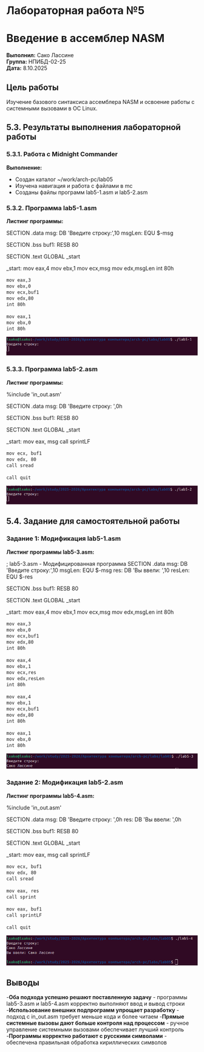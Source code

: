 # Лабораторная работа №5
# Введение в ассемблер NASM

**Выполнил:** Сако Лассине  
**Группа:** НПИБД-02-25  
**Дата:** 8.10.2025

## Цель работы
Изучение базового синтаксиса ассемблера NASM и освоение работы с системными вызовами в ОС Linux.

## 5.3. Результаты выполнения лабораторной работы

### 5.3.1. Работа с Midnight Commander
**Выполнение:**
- Создан каталог ~/work/arch-pc/lab05
- Изучена навигация и работа с файлами в mc
- Созданы файлы программ lab5-1.asm и lab5-2.asm

### 5.3.2. Программа lab5-1.asm

**Листинг программы:**

SECTION .data
    msg: DB 'Введите строку:',10
    msgLen: EQU $-msg

SECTION .bss
    buf1: RESB 80

SECTION .text
    GLOBAL _start

_start:
    mov eax,4
    mov ebx,1
    mov ecx,msg
    mov edx,msgLen
    int 80h

    mov eax,3
    mov ebx,0
    mov ecx,buf1
    mov edx,80
    int 80h

    mov eax,1
    mov ebx,0
    int 80h
![Выполнение lab5-1](screenshots/lab5-1.png)
    
### 5.3.3. Программа lab5-2.asm

**Листинг программы:**

%include 'in_out.asm'

SECTION .data
    msg: DB 'Введите строку: ',0h

SECTION .bss
    buf1: RESB 80

SECTION .text
    GLOBAL _start

_start:
    mov eax, msg
    call sprintLF
    
    mov ecx, buf1
    mov edx, 80
    call sread
    
    call quit
![Выполнение lab5-2](screenshots/lab5-2.png)

## 5.4. Задание для самостоятельной работы

### Задание 1: Модификация lab5-1.asm

**Листинг программы lab5-3.asm:**

; lab5-3.asm - Модифицированная программа
SECTION .data
    msg: DB 'Введите строку:',10
    msgLen: EQU $-msg
    res: DB 'Вы ввели: ',10
    resLen: EQU $-res

SECTION .bss
    buf1: RESB 80

SECTION .text
    GLOBAL _start

_start:
    mov eax,4
    mov ebx,1
    mov ecx,msg
    mov edx,msgLen
    int 80h

    mov eax,3
    mov ebx,0
    mov ecx,buf1
    mov edx,80
    int 80h

    mov eax,4
    mov ebx,1
    mov ecx,res
    mov edx,resLen
    int 80h

    mov eax,4
    mov ebx,1
    mov ecx,buf1
    mov edx,80
    int 80h

    mov eax,1
    mov ebx,0
    int 80h
![Выполнение lab5-3](screenshots/lab5-3.png)

### Задание 2: Модификация lab5-2.asm

**Листинг программы lab5-4.asm:**

%include 'in_out.asm'

SECTION .data
    msg: DB 'Введите строку: ',0h
    res: DB 'Вы ввели: ',0h

SECTION .bss
    buf1: RESB 80

SECTION .text
    GLOBAL _start

_start:
    mov eax, msg
    call sprintLF
    
    mov ecx, buf1
    mov edx, 80
    call sread
    
    mov eax, res
    call sprint
    
    mov eax, buf1
    call sprintLF
    
    call quit
![Выполнение lab5-4](screenshots/lab5-4.png)

## Выводы

-**Оба подхода успешно решают поставленную задачу** - программы lab5-3.asm и lab5-4.asm корректно выполняют ввод и вывод строки
-**Использование внешних подпрограмм упрощает разработку** - подход с in_out.asm требует меньше кода и более читаем
-**Прямые системные вызовы дают больше контроля над процессом** - ручное управление системными вызовами обеспечивает лучший контроль
-**Программы корректно работают с русскими символами** - обеспечена правильная обработка кириллических символов

